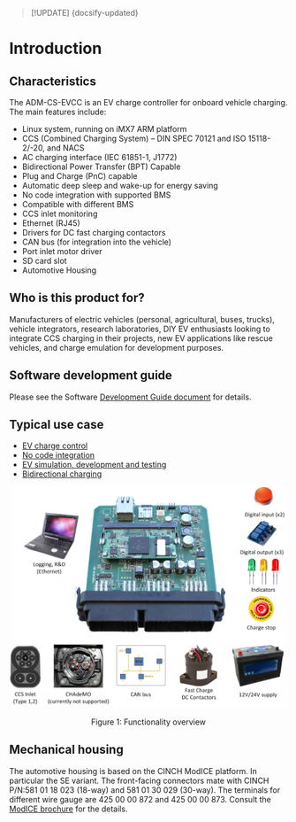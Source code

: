 > [!UPDATE] {docsify-updated}
# Introduction

## Characteristics

The ADM-CS-EVCC is an EV charge controller for onboard vehicle charging. The main features include:
- Linux system, running on iMX7 ARM platform
- CCS (Combined Charging System) – DIN SPEC 70121 and ISO 15118-2/-20, and NACS
- AC charging interface (IEC 61851-1, J1772)
- Bidirectional Power Transfer (BPT) Capable
- Plug and Charge (PnC) capable
- Automatic deep sleep and wake-up for energy saving
- No code integration with supported BMS
- Compatible with different BMS
- CCS inlet monitoring
- Ethernet (RJ45)
- Drivers for DC fast charging contactors
- CAN bus (for integration into the vehicle)
- Port inlet motor driver
- SD card slot
- Automotive Housing

## Who is this product for?

Manufacturers of electric vehicles (personal, agricultural, buses, trucks), vehicle integrators,
research laboratories, DIY EV enthusiasts looking to integrate CCS charging in their projects,
new EV applications like rescue vehicles, and charge emulation for development purposes.

## Software development guide

Please see the Software [Development Guide document](charge-controllers/sys3_user/README.md) for details.

## Typical use case

- [EV charge control](https://advantics.fr/applications/emobility/ev-charger-controller/)
- [No code integration](https://advantics.fr/applications/emobility/evcc-no-code-integration/)
- [EV  simulation, development and testing](https://advantics.fr/applications/emobility/eol-tester-ev-fast-charger/)
- [Bidirectional charging](https://advantics.fr/applications/emobility/bidirectional-charging/)

<div class="bigger-1000">

![Functionality overview](images/functionalities.jpg "Functionality overview")
</div>
<figcaption style="text-align: center">Figure 1: Functionality overview</figcaption>

## Mechanical housing

The automotive housing is based on the CINCH ModICE platform. In particular the SE variant. The front-facing connectors mate with CINCH P/N:581 01 18 023 (18-way) and 581 01 30 029 (30-way). The terminals for different wire gauge are 425 00 00 872 and 425 00 00 873. Consult the [ModICE brochure](https://www.belfuse.com/product/part-details?partn=5810130043) for the details.
